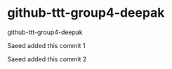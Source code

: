# github-ttt-group4-deepak
github-ttt-group4-deepak

Saeed added this commit 1

Saeed added this commit 2
